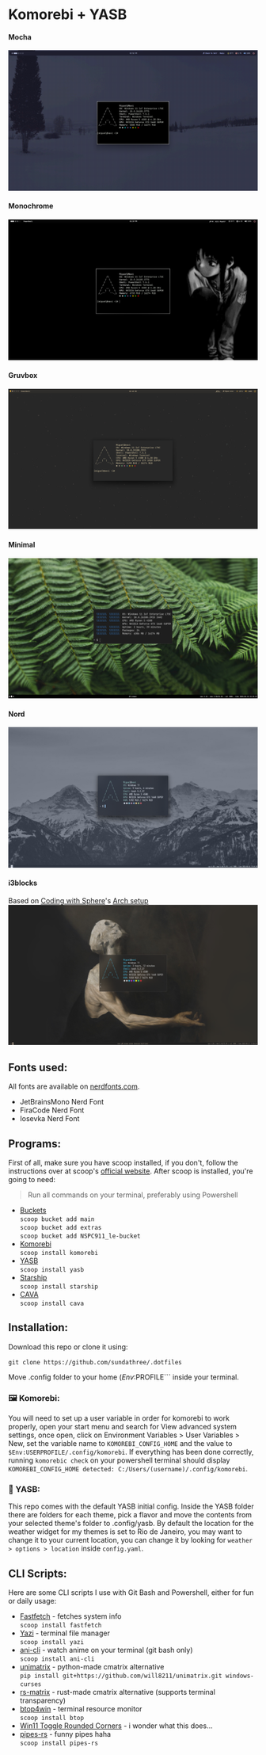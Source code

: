 # Komorebi + YASB
#### Mocha
![](https://github.com/sundathree/.dotfiles/blob/main/assets/2.png)
#### Monochrome
![](https://github.com/sundathree/.dotfiles/blob/main/assets/1.png)
#### Gruvbox
![](https://github.com/sundathree/.dotfiles/blob/main/assets/3.png)
#### Minimal
![](https://github.com/sundathree/.dotfiles/blob/main/assets/4.png)
#### Nord
![](https://github.com/sundathree/.dotfiles/blob/main/assets/5.png)
#### i3blocks
Based on [Coding with Sphere](https://www.youtube.com/@codingwithsphere)'s [Arch setup](https://www.youtube.com/watch?v=s-WhWBuwtqI)
![](https://github.com/sundathree/.dotfiles/blob/main/assets/6.png)

## Fonts used:
All fonts are available on [nerdfonts.com](https://www.nerdfonts.com).
- JetBrainsMono Nerd Font
- FiraCode Nerd Font
- Iosevka Nerd Font

## Programs:
First of all, make sure you have scoop installed, if you don't, follow the instructions over at scoop's [official website](https://scoop.sh/#/). After scoop is installed, you're going to need:<br/>
> Run all commands on your terminal, preferably using Powershell
- [Buckets](https://scoop.sh/#/buckets)<br/>
```scoop bucket add main```<br/>
```scoop bucket add extras```<br/>
```scoop bucket add NSPC911_le-bucket```<br/>
- [Komorebi](https://github.com/LGUG2Z/komorebi)<br/>
```scoop install komorebi```
- [YASB](https://github.com/amnweb/yasb)<br/>
```scoop install yasb```
- [Starship](https://starship.rs)<br/>
```scoop install starship```
- [CAVA](https://github.com/karlstav/cava)<br/>
```scoop install cava```

## Installation:

Download this repo or clone it using:
```
git clone https://github.com/sundathree/.dotfiles
```
Move .config folder to your home ($Env:%USERPROFILE% or just %USERPROFILE%) folder and move the contents inside the powershell folder to your powershell folder, if you don't know where it is you can find it by typing ```$PROFILE``` inside your terminal.

### 🖼️ Komorebi:
You will need to set up a user variable in order for komorebi to work properly, open your start menu and search for View advanced system settings, once open, click on Environment Variables > User Variables > New, set the variable name to ```KOMOREBI_CONFIG_HOME``` and the value to ```$Env:USERPROFILE/.config/komorebi```. If everything has been done correctly, running ```komorebic check``` on your powershell terminal should display ```KOMOREBI_CONFIG_HOME detected: C:/Users/(username)/.config/komorebi```.

### 🍫 YASB:
This repo comes with the default YASB initial config. Inside the YASB folder there are folders for each theme, pick a flavor and move the contents from your selected theme's folder to .config/yasb. By default the location for the weather widget for my themes is set to Rio de Janeiro, you may want to change it to your current location, you can change it by looking for ```weather > options > location``` inside ```config.yaml```.

## CLI Scripts:
Here are some CLI scripts I use with Git Bash and Powershell, either for fun or daily usage:
- [Fastfetch](https://github.com/fastfetch-cli/fastfetch) - fetches system info<br/>
```scoop install fastfetch```
- [Yazi](https://github.com/sxyazi/yazi) - terminal file manager<br/>
```scoop install yazi```
- [ani-cli](https://github.com/pystardust/ani-cli) - watch anime on your terminal (git bash only)<br/>
```scoop install ani-cli```
- [unimatrix](https://github.com/will8211/unimatrix) - python-made cmatrix alternative<br/>
```pip install git+https://github.com/will8211/unimatrix.git windows-curses```
- [rs-matrix](https://github.com/TitaniumBrain/rs-matrix) - rust-made cmatrix alternative (supports terminal transparency)<br/>
- [btop4win](https://github.com/aristocratos/btop) - terminal resource monitor<br/>
```scoop install btop```
- [Win11 Toggle Rounded Corners](https://github.com/rich-ayr/win11-toggle-rounded-corners) - i wonder what this does...<br/>
- [pipes-rs](https://github.com/lhvy/pipes-rs) - funny pipes haha<br/>
```scoop install pipes-rs```
